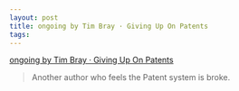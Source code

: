 ```yaml
---
layout: post
title: ongoing by Tim Bray · Giving Up On Patents
tags: 
---
```

[ongoing by Tim Bray · Giving Up On Patents][1]

>Another author who feels the Patent system is broke.

[1]: http://www.tbray.org/ongoing/When/201x/2010/02/22/Patent-Fail

